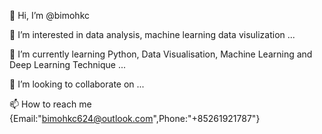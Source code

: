 👋 Hi, I’m @bimohkc 

👀 I’m interested in data analysis, machine learning data visulization ...

🌱 I’m currently learning Python, Data Visualisation, Machine Learning and Deep Learning Technique ...

💞️ I’m looking to collaborate on ...

📫 How to reach me {Email:"bimohkc624@outlook.com",Phone:"+85261921787"}

<!---
BimoSAM/BimoSAM is a ✨ special ✨ repository because its `README.md` (this file) appears on your GitHub profile.
You can click the Preview link to take a look at your changes.
--->
